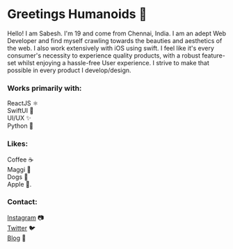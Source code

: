 # Greetings Humanoids 👾

Hello! I am Sabesh. I'm 19 and come from Chennai, India. I am an adept Web Developer and find myself crawling towards the beauties and aesthetics of the web. I also work extensively with iOS using swift. I feel like it's every consumer's necessity to experience quality products, with a robust feature-set whilst enjoying a hassle-free User experience. I strive to make that possible in every product I develop/design.

### Works primarily with:

ReactJS ⚛️  <br/>
SwiftUI 🦅  <br/>
UI/UX ✨  <br/>
Python 🐍  <br/>

### Likes:

Coffee ☕️  <br/>
Maggi 🍜  <br/>
Dogs 🐶  <br/>
Apple .  <br/>

### Contact:

[Instagram](https://www.instagram.com/sabeshbharathi/) 📷 <br/>
[Twitter](https://twitter.com/sabeshbharathi) 🐦 <br/>
[Blog](https://arcturus-blog.herokuapp.com) 📝 <br/>
